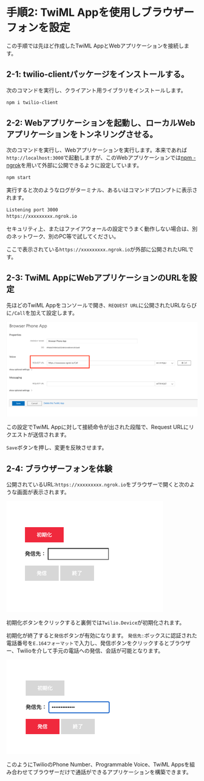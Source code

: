 #  手順2: TwiML Appを使用しブラウザーフォンを設定 

この手順では先ほど作成したTwiML AppとWebアプリケーションを接続します。

## 2-1: twilio-clientパッケージをインストールする。

次のコマンドを実行し、クライアント用ライブラリをインストールします。

```zsh
npm i twilio-client
```

## 2-2: Webアプリケーションを起動し、ローカルWebアプリケーションをトンネリングさせる。

次のコマンドを実行し、Webアプリケーションを実行します。本来であれば`http://localhost:3000`で起動しますが、このWebアプリケーションでは[npm - ngrok](https://www.npmjs.com/package/ngrok)を用いて外部に公開できるように設定しています。

```zsh
npm start
```

実行すると次のようなログがターミナル、あるいはコマンドプロンプトに表示されます。

```zsh
Listening port 3000
https://xxxxxxxxx.ngrok.io
```
セキュリティ上、またはファイアウォールの設定でうまく動作しない場合は、別のネットワーク、別のPC等で試してください。

ここで表示されている`https://xxxxxxxxx.ngrok.io`が外部に公開されたURLです。

## 2-3: TwiML AppにWebアプリケーションのURLを設定

先ほどのTwiML Appをコンソールで開き、`REQUEST URL`に公開されたURLならびに`/Call`を加えて設定します。

![TwiML App - Request URL](../assets/04-TwiML-App-Request-URL.png)

この設定でTwiML Appに対して接続命令が出された段階で、Request URLにリクエストが送信されます。

`Save`ボタンを押し、変更を反映させます。

## 2-4: ブラウザーフォンを体験

公開されているURL:`https://xxxxxxxxx.ngrok.io`をブラウザーで開くと次のような画面が表示されます。

![Browser Phone - init](../assets/04-Browser-Phone-Init.png)

初期化ボタンをクリックすると裏側では`Twilio.Device`が初期化されます。

初期化が終了すると`発信`ボタンが有効になります。
`発信先:`ボックスに認証された電話番号を`E.164フォーマット`で入力し、発信ボタンをクリックするとブラウザー、Twilioを介して手元の電話への発信、会話が可能となります。

![Browser Phone - call](../assets/04-Browser-Phone-Call.png)


このようにTwilioのPhone Number、Programmable Voice、TwiML Appsを組み合わせてブラウザーだけで通話ができるアプリケーションを構築できます。
